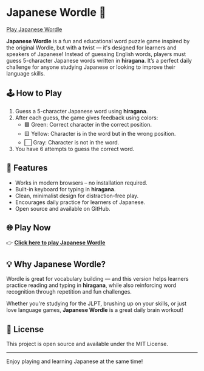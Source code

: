 # Japanese Wordle 🎌

[Play Japanese Wordle](https://kaloodinaz.github.io/japanese-wordle/)

**Japanese Wordle** is a fun and educational word puzzle game inspired by the original Wordle, but with a twist — it's designed for learners and speakers of Japanese! Instead of guessing English words, players must guess 5-character Japanese words written in **hiragana**. It’s a perfect daily challenge for anyone studying Japanese or looking to improve their language skills.

## 🕹️ How to Play

1. Guess a 5-character Japanese word using **hiragana**.
2. After each guess, the game gives feedback using colors:
   - 🟩 Green: Correct character in the correct position.
   - 🟨 Yellow: Character is in the word but in the wrong position.
   - ⬜ Gray: Character is not in the word.
3. You have 6 attempts to guess the correct word.

## 📌 Features

- Works in modern browsers – no installation required.
- Built-in keyboard for typing in **hiragana**.
- Clean, minimalist design for distraction-free play.
- Encourages daily practice for learners of Japanese.
- Open source and available on GitHub.

## 🌐 Play Now

👉 **[Click here to play Japanese Wordle](https://kaloodinaz.github.io/japanese-wordle/)**

## 💡 Why Japanese Wordle?

Wordle is great for vocabulary building — and this version helps learners practice reading and typing in **hiragana**, while also reinforcing word recognition through repetition and fun challenges.

Whether you're studying for the JLPT, brushing up on your skills, or just love language games, **Japanese Wordle** is a great daily brain workout!

## 📁 License

This project is open source and available under the MIT License.

---

Enjoy playing and learning Japanese at the same time!
